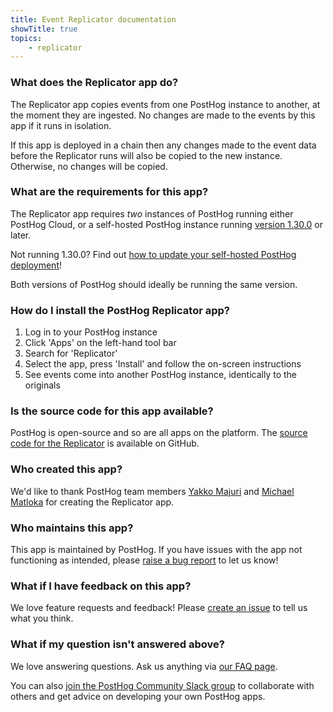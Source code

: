 ```yaml
---
title: Event Replicator documentation
showTitle: true
topics:
    - replicator
---
```


### What does the Replicator app do?

The Replicator app copies events from one PostHog instance to another, at the moment they are ingested. No changes are made to the events by this app if it runs in isolation. 

If this app is deployed in a chain then any changes made to the event data before the Replicator runs will also be copied to the new instance. Otherwise, no changes will be copied.

### What are the requirements for this app?

The Replicator app requires *two* instances of PostHog running either PostHog Cloud, or a self-hosted PostHog instance running [version 1.30.0](https://posthog.com/blog/the-posthog-array-1-30-0) or later. 

Not running 1.30.0? Find out [how to update your self-hosted PostHog deployment](https://posthog.com/docs/self-host/configure/upgrading-posthog)! 

Both versions of PostHog should ideally be running the same version. 

### How do I install the PostHog Replicator app?

1. Log in to your PostHog instance
2. Click 'Apps' on the left-hand tool bar
3. Search for 'Replicator' 
4. Select the app, press 'Install' and follow the on-screen instructions
5. See events come into another PostHog instance, identically to the originals

### Is the source code for this app available?

PostHog is open-source and so are all apps on the platform. The [source code for the Replicator](https://github.com/posthog/posthog-plugin-replicator) is available on GitHub. 

### Who created this app?

We'd like to thank PostHog team members [Yakko Majuri](https://github.com/yakkomajuri) and [Michael Matloka](https://github.com/Twixes) for creating the Replicator app. 

### Who maintains this app?

This app is maintained by PostHog. If you have issues with the app not functioning as intended, please [raise a bug report](https://github.com/PostHog/posthog/issues/new?assignees=&labels=bug&template=bug_report.md) to let us know!

### What if I have feedback on this app?

We love feature requests and feedback! Please [create an issue](https://github.com/PostHog/posthog/issues/new?assignees=&labels=enhancement%2C+feature&template=feature_request.md) to tell us what you think. 

### What if my question isn't answered above?

We love answering questions. Ask us anything via [our FAQ page](/questions).

You can also [join the PostHog Community Slack group](/slack) to collaborate with others and get advice on developing your own PostHog apps.